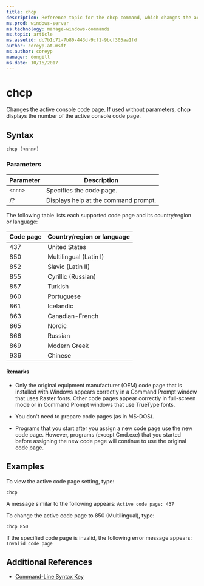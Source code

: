 ```yaml
---
title: chcp
description: Reference topic for the chcp command, which changes the active console code page.
ms.prod: windows-server
ms.technology: manage-windows-commands
ms.topic: article
ms.assetid: dc7b1c71-7b80-443d-9cf1-9bcf305aa1fd
author: coreyp-at-msft
ms.author: coreyp
manager: dongill
ms.date: 10/16/2017
---
```


# chcp

Changes the active console code page. If used without parameters, **chcp** displays the number of the active console code page.

## Syntax

```
chcp [<nnn>]
```

### Parameters

| Parameter | Description |
| --------- | ----------- |
| `<nnn>` | Specifies the code page. |
| /? | Displays help at the command prompt. |

The following table lists each supported code page and its country/region or language:

| Code page | Country/region or language |
| --------- | -------------------------- |
| 437 | United States |
| 850 | Multilingual (Latin I) |
| 852 | Slavic (Latin II) |
| 855 | Cyrillic (Russian) |
| 857 | Turkish |
| 860 | Portuguese |
| 861 | Icelandic |
| 863 | Canadian-French |
| 865 | Nordic |
| 866 | Russian |
| 869 | Modern Greek |
| 936 | Chinese |

#### Remarks

- Only the original equipment manufacturer (OEM) code page that is installed with Windows appears correctly in a Command Prompt window that uses Raster fonts. Other code pages appear correctly in full-screen mode or in Command Prompt windows that use TrueType fonts.

- You don't need to prepare code pages (as in MS-DOS).

- Programs that you start after you assign a new code page use the new code page. However, programs (except Cmd.exe) that you started before assigning the new code page will continue to use the original code page.

## Examples

To view the active code page setting, type:

```
chcp
```

A message similar to the following appears: `Active code page: 437`

To change the active code page to 850 (Multilingual), type:

```
chcp 850
```

If the specified code page is invalid, the following error message appears: `Invalid code page`

## Additional References

- [Command-Line Syntax Key](command-line-syntax-key.md)
